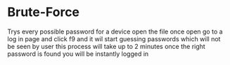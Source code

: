 # Brute-Force
Trys every possible password for a device 
open the file once open go to a log in page and click f9 and it wil start guessing passwords which will not be seen by user this process will take up to 2 minutes once the right password is found you will be instantly logged in
